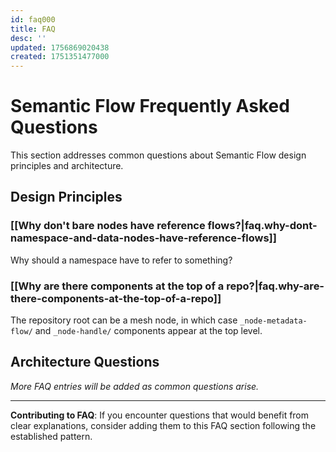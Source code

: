 ```yaml
---
id: faq000
title: FAQ
desc: ''
updated: 1756869020438
created: 1751351477000
---
```


# Semantic Flow Frequently Asked Questions

This section addresses common questions about Semantic Flow design principles and architecture.

## Design Principles

### [[Why don't bare nodes have reference flows?|faq.why-dont-namespace-and-data-nodes-have-reference-flows]]
Why should a namespace have to refer to something?

### [[Why are there components at the top of a repo?|faq.why-are-there-components-at-the-top-of-a-repo]]
The repository root can be a mesh node, in which case `_node-metadata-flow/` and `_node-handle/` components appear at the top level. 

## Architecture Questions

*More FAQ entries will be added as common questions arise.*

---

**Contributing to FAQ**: If you encounter questions that would benefit from clear explanations, consider adding them to this FAQ section following the established pattern.
